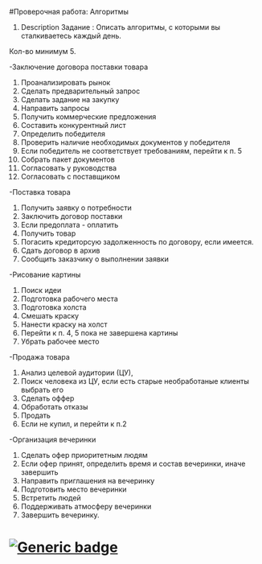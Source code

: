 #Проверочная работа: Алгоритмы
1. Description
Задание : Описать алгоритмы, с которыми вы сталкиваетесь каждый день.

Кол-во минимум 5.

-Заключение договора поставки товара
1. Проанализировать рынок
2. Сделать предварительный запрос
3. Сделать задание на закупку
4. Направить запросы
5. Получить коммерческие предложения
6. Составить конкурентный лист
7. Определить победителя
8. Проверить наличие необходимых документов у победителя
9. Если победитель не соответствует требованиям, перейти к п. 5
10. Собрать пакет документов
11. Согласовать у руководства
12. Согласовать с поставщиком

-Поставка товара
1. Получить заявку о потребности
2. Заключить договор поставки
3. Если предоплата - оплатить
4. Получить товар
5. Погасить кредиторсую задолженность по договору, если имеется.
6. Сдать договор в архив
7. Сообщить заказчику о выполнении заявки

-Рисование картины
1. Поиск идеи
2. Подготовка рабочего места
3. Подготовка холста
4. Смешать краску
5. Нанести краску на холст
6. Перейти к п. 4, 5 пока не завершена картины
7. Убрать рабочее место

-Продажа товара
1. Анализ целевой аудитории (ЦУ),
2. Поиск человека из ЦУ,  если есть старые необработаные клиенты выбрать его
3. Сделать оффер
4. Обработать отказы
5. Продать
6. Если не купил, и перейти к п.2

-Организация вечеринки
1. Сделать офер приоритетным людям
2. Если офер принят, определить время и состав вечеринки, иначе завершить
3. Направить приглашения на вечеринку
4. Подготовить место вечеринки
5. Встретить людей
6. Поддерживать атмосферу вечеринки
7. Завершить вечеринку.

# [![Generic badge](https://img.shields.io/badge/homework-JAVA-fa0000.svg)](https://moodle.jrr.by/)

